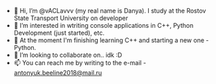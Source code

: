 - 👋 Hi, I’m @vACLavvv (my real name is Danya). I study at the Rostov State Transport University on developer
- 👀 I’m interested in wtriting console applications in C++, Python Development (just started), etc.
- 🌱 At the moment I'm finishing learning C++ and starting a new one - Python.
- 💞️ I’m looking to collaborate on.. idk :D
- 📫 You can reach me by writing to the e-mail - antonyuk.beeline2018@mail.ru 

